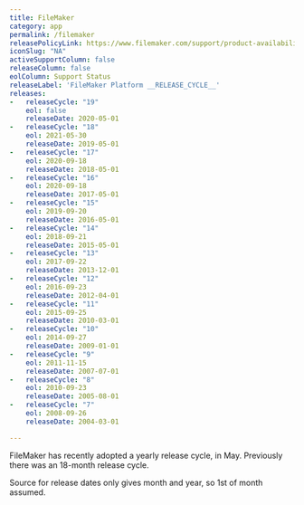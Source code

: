 ```yaml
---
title: FileMaker
category: app
permalink: /filemaker
releasePolicyLink: https://www.filemaker.com/support/product-availability.html
iconSlug: "NA"
activeSupportColumn: false
releaseColumn: false
eolColumn: Support Status
releaseLabel: 'FileMaker Platform __RELEASE_CYCLE__'
releases:
-   releaseCycle: "19"
    eol: false
    releaseDate: 2020-05-01
-   releaseCycle: "18"
    eol: 2021-05-30
    releaseDate: 2019-05-01
-   releaseCycle: "17"
    eol: 2020-09-18
    releaseDate: 2018-05-01
-   releaseCycle: "16"
    eol: 2020-09-18
    releaseDate: 2017-05-01
-   releaseCycle: "15"
    eol: 2019-09-20
    releaseDate: 2016-05-01
-   releaseCycle: "14"
    eol: 2018-09-21
    releaseDate: 2015-05-01
-   releaseCycle: "13"
    eol: 2017-09-22
    releaseDate: 2013-12-01
-   releaseCycle: "12"
    eol: 2016-09-23
    releaseDate: 2012-04-01
-   releaseCycle: "11"
    eol: 2015-09-25
    releaseDate: 2010-03-01
-   releaseCycle: "10"
    eol: 2014-09-27
    releaseDate: 2009-01-01
-   releaseCycle: "9"
    eol: 2011-11-15
    releaseDate: 2007-07-01
-   releaseCycle: "8"
    eol: 2010-09-23
    releaseDate: 2005-08-01
-   releaseCycle: "7"
    eol: 2008-09-26
    releaseDate: 2004-03-01

---
```


FileMaker has recently adopted a yearly release cycle, in May. Previously there was an 18-month release cycle.

Source for release dates only gives month and year, so 1st of month assumed.
